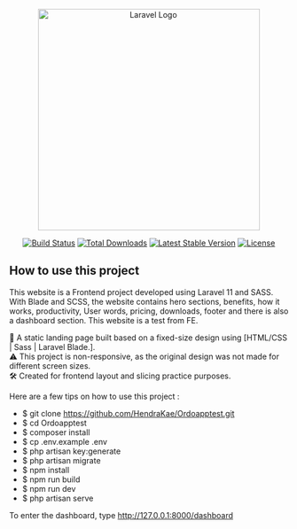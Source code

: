 <p align="center"><a href="https://laravel.com" target="_blank"><img src="https://raw.githubusercontent.com/laravel/art/master/logo-lockup/5%20SVG/2%20CMYK/1%20Full%20Color/laravel-logolockup-cmyk-red.svg" width="400" alt="Laravel Logo"></a></p>

<p align="center">
<a href="https://github.com/laravel/framework/actions"><img src="https://github.com/laravel/framework/workflows/tests/badge.svg" alt="Build Status"></a>
<a href="https://packagist.org/packages/laravel/framework"><img src="https://img.shields.io/packagist/dt/laravel/framework" alt="Total Downloads"></a>
<a href="https://packagist.org/packages/laravel/framework"><img src="https://img.shields.io/packagist/v/laravel/framework" alt="Latest Stable Version"></a>
<a href="https://packagist.org/packages/laravel/framework"><img src="https://img.shields.io/packagist/l/laravel/framework" alt="License"></a>
</p>

## How to use this project

This website is a Frontend project developed using Laravel 11 and SASS. With Blade and SCSS, the website contains hero sections, benefits, how it works, productivity, User words, pricing, downloads, footer and there is also a dashboard section. This website is a test from FE.

<p>
🎯 A static landing page built based on a fixed-size design using [HTML/CSS | Sass | Laravel Blade.]. <br />
⚠️ This project is non-responsive, as the original design was not made for different screen sizes. <br/>
🛠️ Created for frontend layout and slicing practice purposes.
</p>

Here are a few tips on how to use this project :

-   $ git clone https://github.com/HendraKae/Ordoapptest.git
-   $ cd Ordoapptest
-   $ composer install
-   $ cp .env.example .env
-   $ php artisan key:generate
-   $ php artisan migrate
-   $ npm install
-   $ npm run build
-   $ npm run dev
-   $ php artisan serve

To enter the dashboard, type http://127.0.0.1:8000/dashboard
